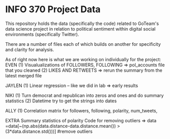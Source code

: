 # INFO 370 Project Data

This repository holds the data (specifically the code) related to GoTeam's data science project in relation to political sentiment
within digital social environments (specifically Twitter).

There are a number of files each of which builds on another for specificity and clarity for analysis.

As of right now here is what we are working on individually for the project:
EVEN
 (1) Visualualizations of FOLLOWERS, FOLLOWING => pol_accounts file that you cleaned
 (2) LIKES AND RETWEETS => rerun the summary from the latest merged file

JAYLEN
	(1) Linear regression – like we did in lab => early results
		
NIKI 
  (1) Turn democrat and republican into zeros and ones and do summary statistics 
	(2) Datetime try to get the strings into dates
  
ALLY 
  (1) Correlation matrix for followers, following, polarity, num_tweets,

EXTRA 
  Summary statistics of polarity
  Code for removing outliers => data =data[~(np.abs(data.distance-data.distance.mean()) > (3*data.distance.std()))] #remove outliers



